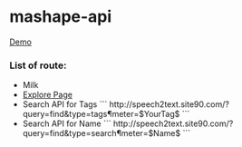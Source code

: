 # mashape-api


<a href="http://speech2text.site90.com/?query=explore" >Demo</a>

<h3>List of route:</h3>
 <ul>
  
  
  <li>Milk</li>

<li><a href="http://speech2text.site90.com/?query=explore">Explore Page</a></li>

<li>Search API for Tags ``` http://speech2text.site90.com/?query=find&type=tags&parameter=$YourTag$ ```</li>

<li>Search API for Name ``` http://speech2text.site90.com/?query=find&type=search&parameter=$Name$ ```</li>
</ul> 
